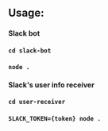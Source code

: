 ## Usage:

#### Slack bot
#### `cd slack-bot`
#### `node .`

#### Slack's user info receiver
#### `cd user-receiver`
#### `SLACK_TOKEN={token} node .`